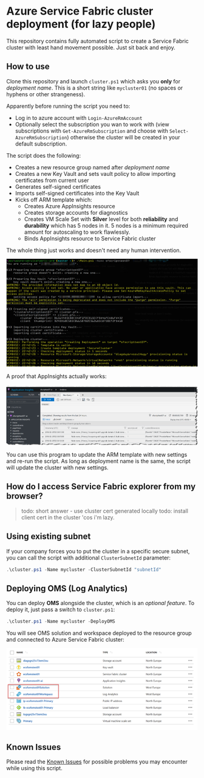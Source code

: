 # Azure Service Fabric cluster deployment (for lazy people)

This repository contains fully automated script to create a Service Fabric cluster with least hand movement possible. Just sit back and enjoy.

## How to use

Clone this repository and launch `cluster.ps1` which asks you **only** for *deployment name*. This is a short string like `mycluster01` (no spaces or hyphens or other strangeness).

Apparently before running the script you need to:
- Log in to azure account with `Login-AzureRmAccount`
- Optionally select the subscription you wan to work with (view subscriptions with `Get-AzureRmSubscription` and choose with `Select-AzureRmSubscription`) otherwise the cluster will be created in your default subscription.

The script does the following:

- Creates a new resource group named after *deployment name*
- Creates a new Key Vault and sets vault policy to allow importing certificates from current user
- Generates self-signed certificates
- Imports self-signed certificates into the Key Vault
- Kicks off ARM template which:
  - Creates Azure AppInsights resource
  - Creates storage accounts for diagnostics
  - Creates VM Scale Set with **Silver** level for both **reliability** and **durability** which has 5 nodes in it. 5 nodes is a minimum required amount for autoscaling to work flawlessly.
  - Binds AppInsights resource to Service Fabric cluster

The whole thing just works and doesn't need any human intervention.

![](images/console-static.png)

A proof that AppInsights actually works:

![](images/appinsights.png)

You can use this program to update the ARM template with new settings and re-run the script. As long as deployment name is the same, the script will update the cluster with new settings.

## How do I access Service Fabric explorer from my browser?

> todo: short answer - use cluster cert generated locally
> todo: install client cert in the cluster 'cos i'm lazy.

## Using existing subnet

If your company forces you to put the cluster in a specific secure subnet, you can call the script with additional `ClusterSubnetId` parameter:

```powershell
.\cluster.ps1 -Name mycluster -ClusterSubnetId "subnetId"
```

## Deploying OMS (Log Analytics)

You can deploy **OMS** alongside the cluster, which is an *optional feature*. To deploy it, just pass a switch to `cluster.ps1`:

```powershell
.\cluster.ps1 -Name mycluster -DeployOMS
```

You will see OMS solution and workspace deployed to the resource group and connected to Azure Service Fabric cluster:

![](images/oms.png)

## Known Issues

Please read the [Known Issues](knownissues.md) for possible problems you may encounter while using this script.